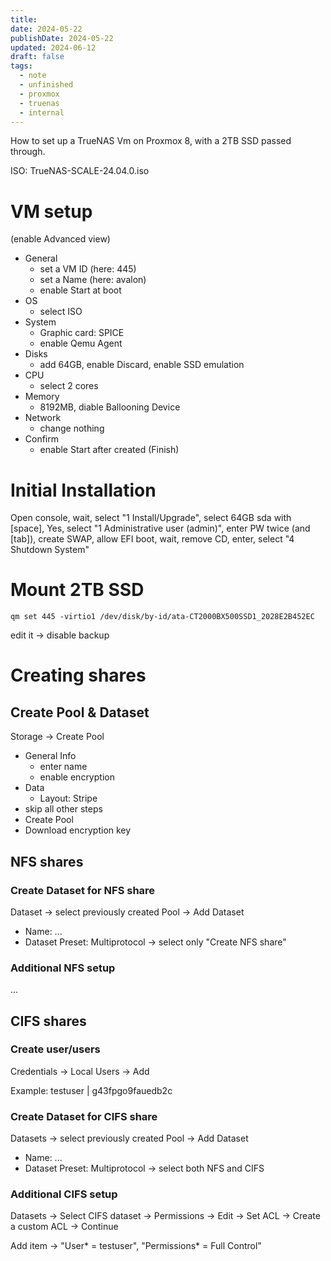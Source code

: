 ```yaml
---
title: 
date: 2024-05-22
publishDate: 2024-05-22
updated: 2024-06-12
draft: false
tags:
  - note
  - unfinished
  - proxmox
  - truenas
  - internal
---
```

 
How to set up a TrueNAS Vm on Proxmox 8, with a 2TB SSD passed through.

ISO: TrueNAS-SCALE-24.04.0.iso

# VM setup

(enable Advanced view)
- General
  - set a VM ID (here: 445)
  - set a Name (here: avalon)
  - enable Start at boot
- OS
  - select ISO
- System
  - Graphic card: SPICE
  - enable Qemu Agent
- Disks
  - add 64GB, enable Discard, enable SSD emulation
- CPU
  - select 2 cores
- Memory
  - 8192MB, diable Ballooning Device
- Network
  - change nothing
- Confirm
  - enable Start after created
(Finish)

# Initial Installation

Open console, wait, select "1 Install/Upgrade", select 64GB sda with [space], Yes, select "1 Administrative user (admin)", enter PW twice (and [tab]), create SWAP, allow EFI boot, wait, remove CD, enter, select "4 Shutdown System"

# Mount 2TB SSD

`qm set 445 -virtio1 /dev/disk/by-id/ata-CT2000BX500SSD1_2028E2B452EC`

edit it -> disable backup

# Creating shares

## Create Pool & Dataset

Storage -> Create Pool 
- General Info
  - enter name
  - enable encryption
- Data
  - Layout: Stripe
- skip all other steps
- Create Pool
- Download encryption key

## NFS shares

### Create Dataset for NFS share

Dataset -> select previously created Pool -> Add Dataset

- Name: ...
- Dataset Preset: Multiprotocol -> select only "Create NFS share"

### Additional NFS setup

...

## CIFS shares

### Create user/users 

Credentials -> Local Users -> Add

Example: testuser | g43fpgo9fauedb2c

### Create Dataset for CIFS share

Datasets -> select previously created Pool -> Add Dataset

- Name: ...
- Dataset Preset: Multiprotocol -> select both NFS and CIFS

### Additional CIFS setup

Datasets -> Select CIFS dataset -> Permissions -> Edit -> Set ACL -> Create a custom ACL -> Continue

Add item -> "User* = testuser", "Permissions* = Full Control"